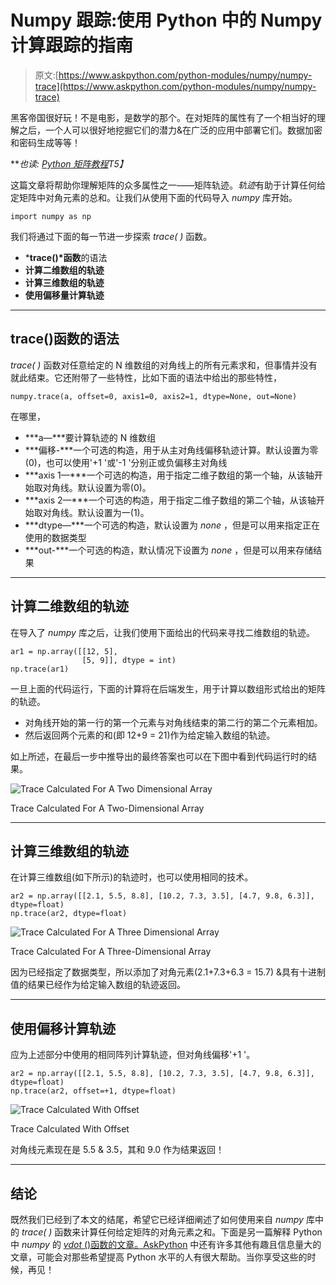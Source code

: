 # Numpy 跟踪:使用 Python 中的 Numpy 计算跟踪的指南

> 原文:[https://www.askpython.com/python-modules/numpy/numpy-trace](https://www.askpython.com/python-modules/numpy/numpy-trace)

黑客帝国很好玩！不是电影，是数学的那个。在对矩阵的属性有了一个相当好的理解之后，一个人可以很好地挖掘它们的潜力&在广泛的应用中部署它们。数据加密和密码生成等等！

***也读: [Python 矩阵教程](https://www.askpython.com/python/python-matrix-tutorial)*T5】**

这篇文章将帮助你理解矩阵的众多属性之一——矩阵轨迹。*轨迹*有助于计算任何给定矩阵中对角元素的总和。让我们从使用下面的代码导入 *numpy* 库开始。

```
import numpy as np

```

我们将通过下面的每一节进一步探索 *trace( )* 函数。

*   ***trace()*函数**的语法
*   **计算二维数组的轨迹**
*   **计算三维数组的轨迹**
*   **使用偏移量计算轨迹**

* * *

## trace()函数的语法

*trace( )* 函数对任意给定的 N 维数组的对角线上的所有元素求和，但事情并没有就此结束。它还附带了一些特性，比如下面的语法中给出的那些特性，

```
numpy.trace(a, offset=0, axis1=0, axis2=1, dtype=None, out=None)

```

在哪里，

*   ***a—***要计算轨迹的 N 维数组
*   ***偏移-***一个可选的构造，用于从主对角线偏移轨迹计算。默认设置为零(0)，也可以使用'+1 '或'-1 '分别正或负偏移主对角线
*   ***axis 1—***一个可选的构造，用于指定二维子数组的第一个轴，从该轴开始取对角线。默认设置为零(0)。
*   ***axis 2—***一个可选的构造，用于指定二维子数组的第二个轴，从该轴开始取对角线。默认设置为一(1)。
*   ***dtype—***一个可选的构造，默认设置为 *none* ，但是可以用来指定正在使用的数据类型
*   ***out-***一个可选的构造，默认情况下设置为 *none* ，但是可以用来存储结果

* * *

## 计算二维数组的轨迹

在导入了 *numpy* 库之后，让我们使用下面给出的代码来寻找二维数组的轨迹。

```
ar1 = np.array([[12, 5],
                [5, 9]], dtype = int)
np.trace(ar1)

```

一旦上面的代码运行，下面的计算将在后端发生，用于计算以数组形式给出的矩阵的轨迹。

*   对角线开始的第一行的第一个元素与对角线结束的第二行的第二个元素相加。
*   然后返回两个元素的和(即 12+9 = 21)作为给定输入数组的轨迹。

如上所述，在最后一步中推导出的最终答案也可以在下图中看到代码运行时的结果。

![Trace Calculated For A Two Dimensional Array](../Images/81d6b2df26a0bfe12c2bb9042f461aa1.png)

Trace Calculated For A Two-Dimensional Array

* * *

## 计算三维数组的轨迹

在计算三维数组(如下所示)的轨迹时，也可以使用相同的技术。

```
ar2 = np.array([[2.1, 5.5, 8.8], [10.2, 7.3, 3.5], [4.7, 9.8, 6.3]], dtype=float)
np.trace(ar2, dtype=float)

```

![Trace Calculated For A Three Dimensional Array](../Images/8f3125b9d7407102918357874804dcb7.png)

Trace Calculated For A Three-Dimensional Array

因为已经指定了数据类型，所以添加了对角元素(2.1+7.3+6.3 = 15.7) &具有十进制值的结果已经作为给定输入数组的轨迹返回。

* * *

## 使用偏移计算轨迹

应为上述部分中使用的相同阵列计算轨迹，但对角线偏移'+1 '。

```
ar2 = np.array([[2.1, 5.5, 8.8], [10.2, 7.3, 3.5], [4.7, 9.8, 6.3]], dtype=float) 
np.trace(ar2, offset=+1, dtype=float)

```

![Trace Calculated With Offset](../Images/9dec1cfecc1da7d2d52fffbe2bf35845.png)

Trace Calculated With Offset

对角线元素现在是 5.5 & 3.5，其和 9.0 作为结果返回！

* * *

## 结论

既然我们已经到了本文的结尾，希望它已经详细阐述了如何使用来自 *numpy* 库中的 *trace( )* 函数来计算任何给定矩阵的对角元素之和。下面是另一篇解释 Python 中 *numpy* 的 [*vdot* ()函数的文章。AskPython](https://www.askpython.com/python/how-to-find-vector-dot-product-using-numpy) 中还有许多其他有趣且信息量大的文章，可能会对那些希望提高 Python 水平的人有很大帮助。当你享受这些的时候，再见！